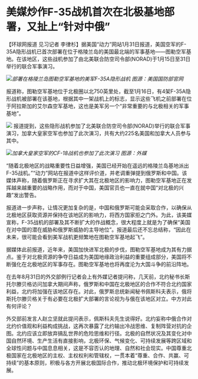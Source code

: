 # 美媒炒作F-35战机首次在北极基地部署，又扯上“针对中俄”

【环球网报道 见习记者
李律杉】据美国“动力”网站1月31日报道，美国空军的F-35A隐形战机已首次部署在位于格陵兰岛的美国最北端的军事基地——图勒空军基地。在该地区，这些战机参加了由北美联合防空司令部(NORAD)于1月15日至31日举行的联合军事演习。

![](https://inews.gtimg.com/newsapp_bt/0/15638626221/1000)_部署在格陵兰岛图勒空军基地的美军F-35A隐形战机
图源：美国国防部官网_

报道称，图勒空军基地位于北极圈以北750英里处，截至1月16日，有4架F-35A隐形战机被部署在该基地，根据其中一架战机上的标志，显示这些飞机之前部署在位于阿拉斯加的艾尔森空军基地，这也是美军另一个“非常重要的与北极相关的军事基地”。

![](https://inews.gtimg.com/newsapp_bt/0/15638626267/1000)
报道提到，这些隐形战机参加了北美联合防空司令部(NORAD)举行的联合军事演习，加拿大皇家空军也参加了此次演习，共有大约225名美国和加拿大人员参与其中。

![](https://inews.gtimg.com/newsapp_bt/0/15638626254/1000)_加拿大皇家空军的CF-18战机也参加了此次演习
图源：外媒_

“随着北极地区的战略重要性日益增强，美国已经开始在遥远的格陵兰岛基地派出F-35战机。”“动力”网站在报道中这样评价道，并老调重弹提到俄罗斯和中国。该媒体声称，随着俄罗斯正在寻求扩大其在北极地区的影响力，图勒空军基地正在发挥越来越重要的战略作用，而对于中国，美国官员也一直在就中国“对北极的兴趣”发出警告。

报道进一步声称，让情况更加复杂的是，中国和俄罗斯可能会采取合作，以确保从北极地区获取资源并保持在该地区的影响力，将西方国家拒之门外。为此，该美媒宣称，F-35战机的部署及其不断扩大的作战概念，很大程度上就是为了确保“美国在对中国的潜在威胁和俄罗斯威胁的主导地位”。报道最后还不忘总结称，“因此在未来，很可能会看到美军战机更频繁地在图勒空军基地起飞”。

据媒体此前报道，近年来，美国加快进军北极的步伐，图勒空军基地成为其有力据点。鉴于对北极资源的争夺日益成为美国地缘政治利益的重要组成部分，美国将不断强化在北极地区的军事存在。图勒空军基地也将再度沦为大国斗争的前沿阵地。

在去年8月31日的外交部例行记者会上有外媒记者提问称，几天前，北约秘书长斯托尔滕贝格访问加拿大期间声称，俄罗斯和中国在北极地区的合作不符合北约国家利益，北约将加强在该地区存在。对此，俄罗斯总统新闻秘书佩斯科夫表示，俄将斯托尔滕贝格关于有必要在北极扩大部署的言论视为与俄在该地区对立。中方对此有何评论？

外交部前发言人赵立坚就此提问表示，佩斯科夫先生说得好。北约妄称中俄合作对北约价值观和利益构成挑战，这再次暴露了北约输出冷战思维、复制阵营对抗的企图。北约应该立即放弃搞乱世界的危险思维和行径。北极的自然状况及其变化对中国自然环境、生产生活有直接影响，北极环保、气候变化、可持续发展等跨区域和全球性问题与中国息息相关，这是不容否认的地理、自然和社会现实。中国尊重北极国家在北极地区的主权、主权权利和管辖权，一贯本着“尊重、合作、共赢、可持续”的基本原则，积极与各方开展北极国际合作，推动北极环境保护和可持续发展。

